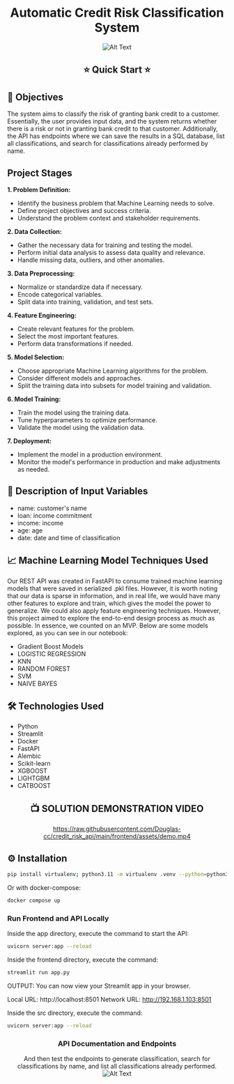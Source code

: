 <div align="center">

# Automatic Credit Risk Classification System
![Alt Text](https://raw.githubusercontent.com/Douglas-cc/credit_risk_api/main/frontend/assets/cap-youtube.png)


## ⭐  Quick Start  ⭐

</div>


## 🎯 Objectives

The system aims to classify the risk of granting bank credit to a customer. Essentially, the user provides input data, and the system returns whether there is a risk or not in granting bank credit to that customer. Additionally, the API has endpoints where we can save the results in a SQL database, list all classifications, and search for classifications already performed by name.

## Project Stages

**1. Problem Definition:**
   - Identify the business problem that Machine Learning needs to solve.
   - Define project objectives and success criteria.
   - Understand the problem context and stakeholder requirements.

**2. Data Collection:**
   - Gather the necessary data for training and testing the model.
   - Perform initial data analysis to assess data quality and relevance.
   - Handle missing data, outliers, and other anomalies.

**3. Data Preprocessing:**
   - Normalize or standardize data if necessary.
   - Encode categorical variables.
   - Split data into training, validation, and test sets.

**4. Feature Engineering:**
   - Create relevant features for the problem.
   - Select the most important features.
   - Perform data transformations if needed.

**5. Model Selection:**
   - Choose appropriate Machine Learning algorithms for the problem.
   - Consider different models and approaches.
   - Split the training data into subsets for model training and validation.

**6. Model Training:**
   - Train the model using the training data.
   - Tune hyperparameters to optimize performance.
   - Validate the model using the validation data.


**7. Deployment:**
   - Implement the model in a production environment.
   - Monitor the model's performance in production and make adjustments as needed.

## 📝 Description of Input Variables

- name: customer's name
- loan: income commitment
- income: income
- age: age
- date: date and time of classification

## 📈 Machine Learning Model Techniques Used

Our REST API was created in FastAPI to consume trained machine learning models that were saved in serialized .pkl files. However, it is worth noting that our data is sparse in information, and in real life, we would have many other features to explore and train, which gives the model the power to generalize. We could also apply feature engineering techniques. However, this project aimed to explore the end-to-end design process as much as possible. In essence, we counted on an MVP. Below are some models explored, as you can see in our notebook:

- Gradient Boost Models
- LOGISTIC REGRESSION
- KNN
- RANDOM FOREST
- SVM
- NAIVE BAYES

## 🛠️ Technologies Used

- Python
- Streamlit
- Docker
- FastAPI
- Alembic
- Scikit-learn 
- XGBOOST
- LIGHTGBM
- CATBOOST

<div align="center"> 

  ## 📺 SOLUTION DEMONSTRATION VIDEO
  https://raw.githubusercontent.com/Douglas-cc/credit_risk_api/main/frontend/assets/demo.mp4

</div>

## ⚙️ Installation

```bash
pip install virtualenv; python3.11 -m virtualenv .venv --python=python3.11; source .venv/bin/activate
```
Or with docker-compose: 

```bash
docker compose up 
```

### Run Frontend and API Locally
Inside the app directory, execute the command to start the API:

```bash
uvicorn server:app --reload
```
Inside the frontend directory, execute the command:

```bash
streamlit run app.py
```
OUTPUT: 
  You can now view your Streamlit app in your browser.

  Local URL: http://localhost:8501
  Network URL: http://192.168.1.103:8501


Inside the src directory, execute the command:

```bash
uvicorn server:app --reload
```

<div align="center">

### API Documentation and Endpoints
And then test the endpoints to generate classification, search for classifications by name, and list all classifications already performed.
![Alt Text](https://raw.githubusercontent.com/Douglas-cc/credit_risk_api/main/frontend/assets/doc_api.gif)

</div>
